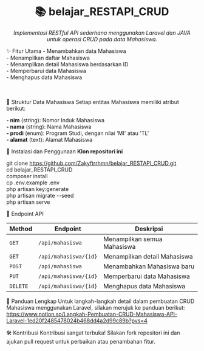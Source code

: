 <h1 align="center">📚 belajar_RESTAPI_CRUD</h1> <p align="center"> <em>Implementasi RESTful API sederhana menggunakan Laravel dan JAVA untuk operasi CRUD pada data Mahasiswa.</em> </p>
✨ Fitur Utama
- Menambahkan data Mahasiswa <br/>
- Menampilkan daftar Mahasiswa <br/>
- Menampilkan detail Mahasiswa berdasarkan ID <br/>
- Memperbarui data Mahasiswa <br/>
- Menghapus data Mahasiswa <br/>

 <br/>
  <br/>
  
🧾 Struktur Data Mahasiswa
Setiap entitas Mahasiswa memiliki atribut berikut:

<strong>- nim</strong> (string): Nomor Induk Mahasiswa  <br/>
<strong>- nama</strong> (string): Nama Mahasiswa  <br/>
<strong>- prodi</strong> (enum): Program Studi, dengan nilai 'MI' atau 'TL'  <br/>
<strong>- alamat</strong> (text): Alamat Mahasiswa  <br/>

🚀 Instalasi dan Penggunaan
<strong>Klon repositori ini</strong>

git clone https://github.com/Zakyftrrhmn/belajar_RESTAPI_CRUD.git <br/>
cd belajar_RESTAPI_CRUD <br/>
composer install <br/>
cp .env.example .env <br/>
php artisan key:generate <br/>
php artisan migrate --seed <br/>
php artisan serve <br/>

🔗 Endpoint API
<table> <thead> <tr> <th>Method</th> <th>Endpoint</th> <th>Deskripsi</th> </tr> </thead> <tbody> <tr> <td><code>GET</code></td> <td><code>/api/mahasiswa</code></td> <td>Menampilkan semua Mahasiswa</td> </tr> <tr> <td><code>GET</code></td> <td><code>/api/mahasiswa/{id}</code></td> <td>Menampilkan detail Mahasiswa</td> </tr> <tr> <td><code>POST</code></td> <td><code>/api/mahasiswa</code></td> <td>Menambahkan Mahasiswa baru</td> </tr> <tr> <td><code>PUT</code></td> <td><code>/api/mahasiswa/{id}</code></td> <td>Memperbarui data Mahasiswa</td> </tr> <tr> <td><code>DELETE</code></td> <td><code>/api/mahasiswa/{id}</code></td> <td>Menghapus data Mahasiswa</td> </tr> </tbody> </table>

📘 Panduan Lengkap
Untuk langkah-langkah detail dalam pembuatan CRUD Mahasiswa menggunakan Laravel, silakan merujuk ke panduan berikut: <br/>
https://www.notion.so/Langkah-Pembuatan-CRUD-Mahasiswa-API-Laravel-1ed20f2485478024b468dd4a2d99c89b?pvs=4

🛠️ Kontribusi
Kontribusi sangat terbuka! Silakan fork repositori ini dan ajukan pull request untuk perbaikan atau penambahan fitur.
